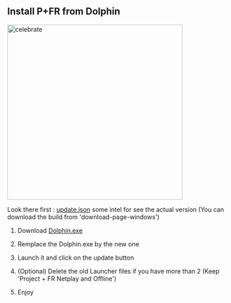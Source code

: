 
## Install P+FR from Dolphin


  <img src="https://github.com/Kenmak77/skills-github-pages/blob/main/French%20PM%20logo3.png?raw=true" alt=celebrate width=400 align=center/>

Look there first :
[update.json](https://kenmak77.github.io/skills-github-pages/update.json) some intel for see the actual version (You can download the build from 'download-page-windows')

1. Download [Dolphin.exe](https://github.com/Kenmak77/skills-github-pages/raw/refs/heads/main/Dolphin.exe)

2. Remplace the Dolphin.exe by the new one 

3. Launch it and click on the update button

4. (Optional) Delete the old Launcher files if you have more than 2 (Keep 'Project + FR Netplay and Offline')

5. Enjoy

